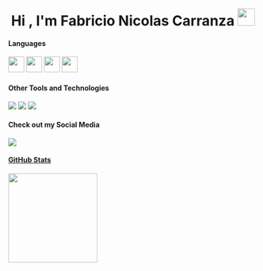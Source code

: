 <h1 align="center">Hi , I'm Fabricio Nicolas Carranza <img src="https://media.giphy.com/media/hvRJCLFzcasrR4ia7z/giphy.gif" width="35"></h1>
<h4> Languages </h4>
<span> 
  <img width = '32px' src="https://img.shields.io/badge/c%23-%23239120.svg?style=for-the-badge&logo=csharp&logoColor=white">
  <img width = '32px' src="https://img.shields.io/badge/html5-%23E34F26.svg?style=for-the-badge&logo=html5&logoColor=white">
  <img width = '32px' src="https://img.shields.io/badge/css3-%231572B6.svg?style=for-the-badge&logo=css3&logoColor=white">
  <img width = '32px' src="https://img.shields.io/badge/JavaScript-%23323330.svg?style=for-the-badge&logo=javascript&logoColor=F7DF1E">
</span>

<h4> Other Tools and Technologies </h4>
<span>
  <img src="https://img.shields.io/badge/Microsoft%20SQL%20Server-CC2927?style=for-the-badge&logo=microsoft%20sql%20server&logoColor=white">
   <img src="https://img.shields.io/badge/.NET-5C2D91?style=for-the-badge&logo=.net&logoColor=white">
   <img src="https://img.shields.io/badge/GitHub-100000?style=for-the-badge&logo=github&logoColor=white">
</span>

<h4> Check out my Social Media </h4>
<span>
  <a href= "https://www.linkedin.com/in/fabricionicolasok/">
<img src= "https://img.shields.io/badge/linkedin-%230077B5.svg?style=for-the-badge&logo=linkedin&logoColor=white">
</span>

<h4> GitHub Stats </h4>
<span>
  <a href="https://github.com/fabricionicolasok">
    <img height="180em" src="https://github-readme-stats-eight-theta.vercel.app/api?username=fabricionicolasok&show_icons=true&theme=algolia&include_all_commits=true&count_private=true"/>
  </a>
</span>

